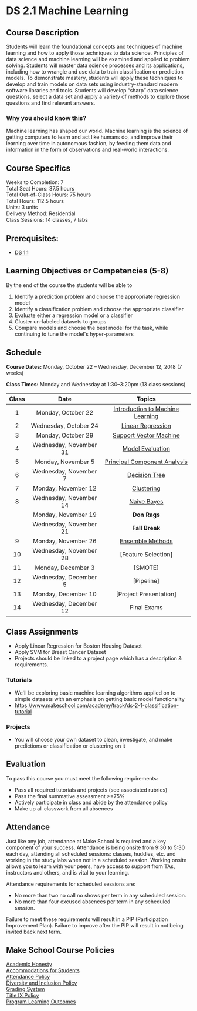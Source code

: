 # DS 2.1 Machine Learning

## Course Description

Students will learn the foundational concepts and techniques of machine learning and how to apply those techniques to data science. Principles of data science and machine learning will be examined and applied to problem solving.  Students will master data science processes and its applications, including how to wrangle and use data to train classification or prediction models. To demonstrate mastery, students will apply these techniques to develop and train models on data sets using industry-standard modern software libraries and tools. Students will develop “sharp” data science questions, select a data set and apply a variety of methods to explore those questions and find relevant answers.

### Why you should know this?

Machine learning has shaped our world. Machine learning is the science of getting computers to learn and act like humans do, and improve their learning over time in autonomous fashion, by feeding them data and information in the form of observations and real-world interactions.

## Course Specifics

Weeks to Completion:  7 <br>
Total Seat Hours:  37.5 hours <br>
Total Out-of-Class Hours: 75 hours <br>
Total Hours: 112.5 hours <br>
Units:  3 units <br>
Delivery Method:  Residential <br>
Class Sessions:  14 classes, 7 labs

## Prerequisites:  

- [DS 1.1](https://github.com/Make-School-Courses/DS-1.1-Data-Analysis)

## Learning Objectives or Competencies (5-8)

By the end of the course the students will be able to

1. Identify a prediction problem and choose the appropriate regression model
1. Identify a classification problem and choose the appropriate classifier
1. Evaluate either a regression model or a classifier
1. Cluster un-labeled datasets to groups   
1. Compare models and choose the best model for the task, while continuing to tune the model's hyper-parameters



## Schedule

**Course Dates:** Monday, October 22 – Wednesday, December 12, 2018 (7 weeks)

**Class Times:** Monday and Wednesday at 1:30–3:20pm (13 class sessions)

| Class |          Date          |                 Topics                  |
|:-----:|:----------------------:|:---------------------------------------:|
|   1   |  Monday, October 22    | [Introduction to Machine Learning] |
|   2   | Wednesday, October 24    | [Linear Regression] |
|   3   |  Monday, October 29  | [Support Vector Machine] |
|   4   | Wednesday, November 31  | [Model Evaluation] |
|   5   |  Monday, November 5 | [Principal Component Analysis] |
|   6   | Wednesday, November 7 | [Decision Tree] |
|   7   |  Monday, November 12 | [Clustering] |
|   8   | Wednesday, November 14 | [Naive Bayes] |
|      |  Monday, November 19 | **Don Rags** |
|     | Wednesday, November 21 | **Fall Break** |
|  9   |  Monday, November 26    | [Ensemble Methods] |
|  10   | Wednesday, November 28    | [Feature Selection] |
|  11     |  Monday, December 3    | [SMOTE] |
|  12   | Wednesday, December 5   | [Pipeline] |
|  13   | Monday, December 10   | [Project Presentation] |
|  14   | Wednesday, December 12   | Final Exams |

[Introduction to Machine Learning]: Lessons/IntroductiontoMachineLearning.md
[Linear Regression]: Lessons/LinearRegression.md
[Support Vector Machine]: Lessons/SupportVectorMachine.md
[Model Evaluation]: Lessons/ModelEvaluation.md
[Principal Component Analysis]: Lessons/PrincipalComponentAnalysis.md
[Ensemble Methods]:Lessons/EnsembleMethods.md
[Decision Tree]: Lessons/DecisionTree.md
[Clustering]: Lessons/Clustering.md
[Naive Bayes]: Lessons/NaiveBayes.md

## Class Assignments
- Apply Linear Regression for Boston Housing Dataset
- Apply SVM for Breast Cancer Dataset
- Projects should be linked to a project page which has a description & requirements.

### Tutorials
- We'll be exploring basic machine learning algorithms applied on to simple datasets with an emphasis on getting basic model functionality
- https://www.makeschool.com/academy/track/ds-2-1-classification-tutorial

### Projects
- You will choose your own dataset to clean, investigate, and make predictions or classification or clustering on it


## Evaluation

To pass this course you must meet the following requirements:

- Pass all required tutorials and projects (see associated rubrics)
- Pass the final summative assessment >=75%
- Actively participate in class and abide by the attendance policy
- Make up all classwork from all absences

## Attendance
 Just like any job, attendance at Make School is required and a key component of your success. Attendance is being onsite from 9:30 to 5:30 each day, attending all scheduled sessions: classes, huddles, etc. and working in the study labs when not in a scheduled session. Working onsite allows you to learn with your peers, have access to support from TAs, instructors and others, and is vital to your learning.

Attendance requirements for scheduled sessions are:
- No more than two no call no shows per term in any scheduled session.
- No more than four excused absences per term in any scheduled session.

Failure to meet these requirements will result in a PIP (Participation Improvement Plan).  Failure to improve after the PIP will result in not being invited back next term.   


## Make School Course Policies

[Academic Honesty](https://make.sc/academic-honesty)<br>
[Accommodations for Students](https://make.sc/accommodations-for-students)<br>
[Attendance Policy](https://make.sc/attendance-policy)  
[Diversity and Inclusion Policy](https://make.sc/diversity-and-inclusion-policy)<br>
[Grading System](https://make.sc/grading-system)
<br>
[Title IX Policy](https://make.sc/title-ix-policy)<br>
[Program Learning Outcomes](https://make.sc/program-learning-outcomes)
